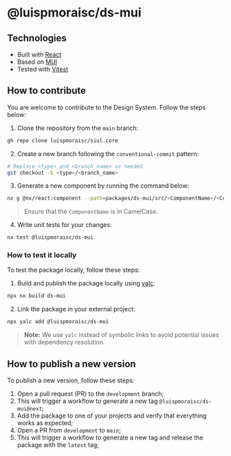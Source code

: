 # @luispmoraisc/ds-mui

## Technologies

- Built with [React](https://react.dev)
- Based on [MUI](https://mui.com/)
- Tested with [Vitest](https://vitest.dev/)

## How to contribute

You are welcome to contribute to the Design System. Follow the steps below:

1. Clone the repository from the `main` branch:

```sh
gh repo clone luispmoraisc/siul.core
```

2. Create a new branch following the `conventional-commit` pattern:

```sh
# Replace <type> and <branch_name> as needed
git checkout -b <type>/<branch_name>
```

3. Generate a new component by running the command below:

```sh
nx g @nx/react:component --path=packages/ds-mui/src/<ComponentName>/<ComponentName>
```

> Ensure that the `ComponentName` is in CamelCase.

4. Write unit tests for your changes:

```sh
nx test @luispmoraisc/ds-mui
```

### How to test it locally

To test the package locally, follow these steps:

1. Build and publish the package locally using [yalc](https://github.com/wclr/yalc):

```sh
npx nx build ds-mui
```

2. Link the package in your external project:

```sh
npx yalc add @luispmoraisc/ds-mui
```

> **Note:** We use `yalc` instead of symbolic links to avoid potential issues with dependency resolution.

## How to publish a new version

To publish a new version, follow these steps:

1. Open a pull request (PR) to the `development` branch;
2. This will trigger a workflow to generate a new tag `@luispmoraisc/ds-mui@next`;
3. Add the package to one of your projects and verify that everything works as expected;
4. Open a PR from `development` to `main`;
5. This will trigger a workflow to generate a new tag and release the package with the `latest` tag;
